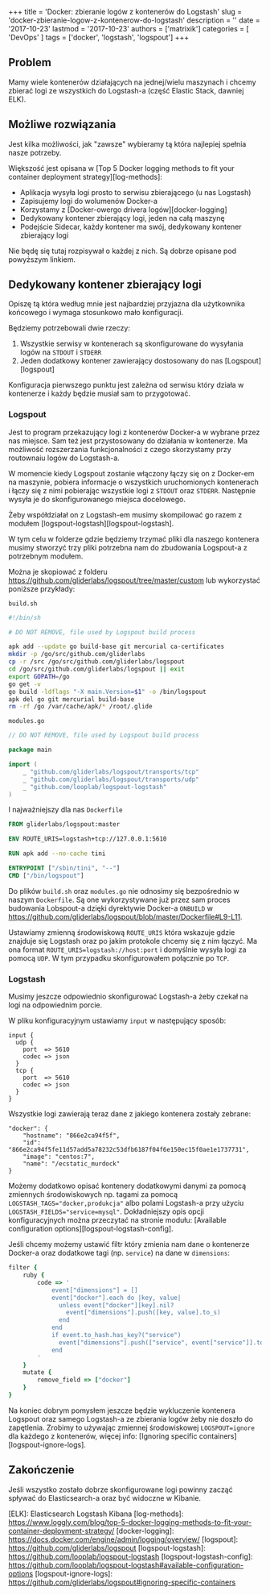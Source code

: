 +++
title = 'Docker: zbieranie logów z kontenerów do Logstash'
slug = 'docker-zbieranie-logow-z-kontenerow-do-logstash'
description = ''
date = '2017-10-23'
lastmod = '2017-10-23'
authors = ['matrixik']
categories = [
  'DevOps'
]
tags = ['docker', 'logstash', 'logspout']
+++

## Problem

Mamy wiele kontenerów działających na jednej/wielu maszynach i chcemy zbierać
logi ze wszystkich do Logstash-a (część Elastic Stack, dawniej ELK).


## Możliwe rozwiązania

Jest kilka możliwości, jak "zawsze" wybieramy tą która najlepiej spełnia
nasze potrzeby.

Większość jest opisana w
[Top 5 Docker logging methods to fit your container deployment strategy][log-methods]:

+ Aplikacja wysyła logi prosto to serwisu zbierającego (u nas Logstash)
+ Zapisujemy logi do wolumenów Docker-a
+ Korzystamy z [Docker-owergo drivera logów][docker-logging]
+ Dedykowany kontener zbierający logi, jeden na całą maszynę
+ Podejście Sidecar, każdy kontener ma swój, dedykowany kontener zbierający logi

Nie będę się tutaj rozpisywał o każdej z nich. Są dobrze opisane pod powyższym
linkiem.


## Dedykowany kontener zbierający logi

Opiszę tą która według mnie jest najbardziej przyjazna dla
użytkownika końcowego i wymaga stosunkowo mało konfiguracji.

Będziemy potrzebowali dwie rzeczy:

1. Wszystkie serwisy w kontenerach są skonfigurowane do wysyłania logów na
   `STDOUT` i `STDERR`
2. Jeden dodatkowy kontener zawierający dostosowany do nas [Logspout][logspout]

Konfiguracja pierwszego punktu jest zależna od serwisu który działa
w kontenerze i każdy będzie musiał sam to przygotować.

### Logspout

Jest to program przekazujący logi z kontenerów Docker-a w wybrane przez
nas miejsce.
Sam też jest przystosowany do działania w kontenerze. Ma możliwość rozszerzania
funkcjonalności z czego skorzystamy przy routownaiu logów do Logstash-a.

W momencie kiedy Logspout zostanie włączony łączy się on z Docker-em
na maszynie, pobiera informacje o wszystkich uruchomionych kontenerach i łączy
się z nimi pobierając wszystkie logi z `STDOUT` oraz `STDERR`. Następnie
wysyła je do skonfigurowanego miejsca docelowego.

Żeby współdziałał on z Logstash-em musimy skompilować go razem z modułem
[logspout-logstash][logspout-logstash].

W tym celu w folderze gdzie będziemy trzymać pliki dla naszego kontenera
musimy stworzyć trzy pliki potrzebna nam do zbudowania Logspout-a
z potrzebnym modułem.

Można je skopiować z folderu
https://github.com/gliderlabs/logspout/tree/master/custom
lub wykorzystać poniższe przykłady:

`build.sh`
```bash
#!/bin/sh

# DO NOT REMOVE, file used by Logspout build process

apk add --update go build-base git mercurial ca-certificates
mkdir -p /go/src/github.com/gliderlabs
cp -r /src /go/src/github.com/gliderlabs/logspout
cd /go/src/github.com/gliderlabs/logspout || exit
export GOPATH=/go
go get -v
go build -ldflags "-X main.Version=$1" -o /bin/logspout
apk del go git mercurial build-base
rm -rf /go /var/cache/apk/* /root/.glide
```

`modules.go`
```go
// DO NOT REMOVE, file used by Logspout build process

package main

import (
	_ "github.com/gliderlabs/logspout/transports/tcp"
	_ "github.com/gliderlabs/logspout/transports/udp"
	_ "github.com/looplab/logspout-logstash"
)
```

I najważniejszy dla nas
`Dockerfile`
```dockerfile
FROM gliderlabs/logspout:master

ENV ROUTE_URIS=logstash+tcp://127.0.0.1:5610

RUN apk add --no-cache tini

ENTRYPOINT ["/sbin/tini", "--"]
CMD ["/bin/logspout"]
```

Do plików `build.sh` oraz `modules.go` nie odnosimy się bezpośrednio w naszym
`Dockerfile`. Są one wykorzystywane już przez sam proces budowania
Lobspout-a dzięki dyrektywie Docker-a `ONBUILD`
w <https://github.com/gliderlabs/logspout/blob/master/Dockerfile#L9-L11>.

Ustawiamy zmienną środowiskową `ROUTE_URIS` która wskazuje gdzie znajduje
się Logstash oraz po jakim protokole chcemy się z nim łączyć. Ma ona format
`ROUTE_URIS=logstash://host:port` i domyślnie wysyła logi za pomocą `UDP`.
W tym przypadku skonfigurowałem połącznie po `TCP`.

### Logstash

Musimy jeszcze odpowiednio skonfigurować Logstash-a żeby czekał na logi
na odpowiednim porcie.

W pliku konfiguracyjnym ustawiamy `input` w następujący sposób:
```
input {
  udp {
    port  => 5610
    codec => json
  }
  tcp {
    port  => 5610
    codec => json
  }
}
```

Wszystkie logi zawierają teraz dane z jakiego kontenera zostały zebrane:
```
"docker": {
    "hostname": "866e2ca94f5f",
    "id": "866e2ca94f5fe11d57add5a78232c53dfb6187f04f6e150ec15f0ae1e1737731",
    "image": "centos:7",
    "name": "/ecstatic_murdock"
}
```

Możemy dodatkowo opisać kontenery dodatkowymi danymi za pomocą zmiennych
środowiskowych np. tagami za pomocą `LOGSTASH_TAGS="docker,produkcja"`
albo polami Logstash-a przy użyciu `LOGSTASH_FIELDS="service=mysql"`.
Dokładniejszy opis opcji konfiguracyjnych można przeczytać na stronie
modułu: [Available configuration options][logspout-logstash-config].

Jeśli chcemy możemy ustawić filtr który zmienia nam dane o kontenerze Docker-a
oraz dodatkowe tagi (np. `service`) na dane w `dimensions`:
```ruby
filter {
    ruby {
        code => '
            event["dimensions"] = []
            event["docker"].each do |key, value|
              unless event["docker"][key].nil?
                event["dimensions"].push([key, value].to_s)
              end
            end
            if event.to_hash.has_key?("service")
              event["dimensions"].push(["service", event["service"]].to_s)
            end
        '
    }
    mutate {
        remove_field => ["docker"]
    }
}
```

Na koniec dobrym pomysłem jeszcze będzie wykluczenie kontenera Logspout oraz
samego Logstash-a ze zbierania logów żeby nie doszło do zapętlenia. Zrobimy
to używając zmiennej środowiskowej `LOGSPOUT=ignore` dla każdego z kontenerów,
więcej info: [Ignoring specific containers][logspout-ignore-logs].


## Zakończenie

Jeśli wszystko zostało dobrze skonfigurowane logi powinny zacząć spływać
do Elasticsearch-a oraz być widoczne w Kibanie.


[ELK]: Elasticsearch Logstash Kibana
[log-methods]: https://www.loggly.com/blog/top-5-docker-logging-methods-to-fit-your-container-deployment-strategy/
[docker-logging]: https://docs.docker.com/engine/admin/logging/overview/
[logspout]: https://github.com/gliderlabs/logspout
[logspout-logstash]: https://github.com/looplab/logspout-logstash
[logspout-logstash-config]: https://github.com/looplab/logspout-logstash#available-configuration-options
[logspout-ignore-logs]: https://github.com/gliderlabs/logspout#ignoring-specific-containers
